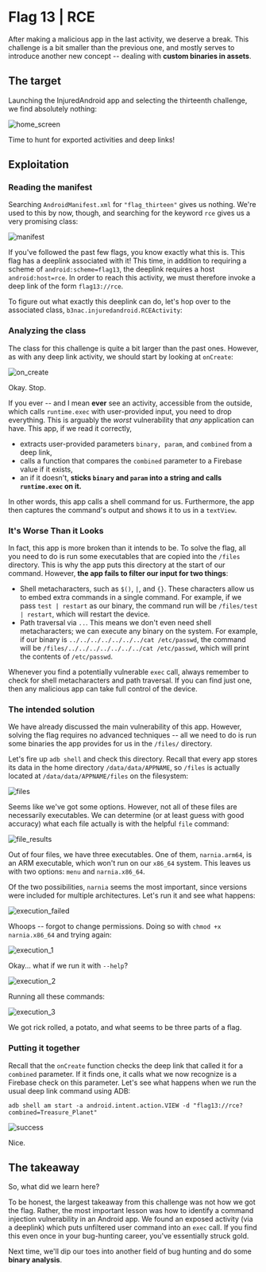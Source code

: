 # Flag 13 | RCE
After making a malicious app in the last activity, we deserve a break. This challenge is a bit smaller than the previous one, and mostly serves
to introduce another new concept -- dealing with **custom binaries in assets**.

## The target

Launching the InjuredAndroid app and selecting the thirteenth challenge, we find absolutely nothing:

![home_screen](https://user-images.githubusercontent.com/86139991/176735177-280d7e18-4c66-42ad-96d4-be9e2280b3ea.PNG)

Time to hunt for exported activities and deep links!

## Exploitation

### Reading the manifest

Searching `AndroidManifest.xml` for `"flag_thirteen"` gives us nothing. We're used to this by now, though, and searching for the keyword `rce` gives us
a very promising class:

![manifest](https://user-images.githubusercontent.com/86139991/176735676-8f8c1e80-a38f-4514-809d-b25d2b7b9352.PNG)

If you've followed the past few flags, you know exactly what this is. This flag has a deeplink associated with it! This time, in addition to requiring
a scheme of `android:scheme=flag13`, the deeplink requires a host `android:host=rce`. In order to reach this activity, we must therefore invoke a deep link
of the form `flag13://rce`.

To figure out what exactly this deeplink can do, let's hop over to the associated class, `b3nac.injuredandroid.RCEActivity`:

### Analyzing the class

The class for this challenge is quite a bit larger than the past ones. However, as with any deep link activity, we should start by looking at `onCreate`:

![on_create](https://user-images.githubusercontent.com/86139991/176736931-27b03ea1-45df-4725-b145-a9d457e80919.PNG)

Okay. Stop.

If you ever -- and I mean **ever** see an activity, accessible from the outside, which calls `runtime.exec` with user-provided input, you need to drop
everything. This is arguably the *worst* vulnerability that *any* application can have. This app, if we read it correctly,

- extracts user-provided parameters `binary, param`, and `combined` from a deep link,
- calls a function that compares the `combined` parameter to a Firebase value if it exists,
- an if it doesn't, **sticks `binary` and `param` into a string and calls `runtime.exec` on it.**

In other words, this app calls a shell command for us. Furthermore, the app then captures the command's output and shows it to us in a `textView`.

### It's Worse Than it Looks

In fact, this app is more broken than it intends to be. To solve the flag, all you need to do is run some executables that are copied into the `/files`
directory. This is why the app puts this directory at the start of our command. However, **the app fails to filter our input for two things**:

- Shell metacharacters, such as `$()`, `|`, and `{}`. These characters allow us to embed extra commands in a single command. For example, if we pass
`test | restart` as our binary, the command run will be `/files/test | restart`, which will restart the device.
- Path traversal via `..`. This means we don't even need shell metacharacters; we can execute any binary on the system. For example, if our binary is
`../../../../../../../cat /etc/passwd`, the command will be `/files/../../../../../../../cat /etc/passwd`, which will print the contents of `/etc/passwd`.

Whenever you find a potentially vulnerable `exec` call, always remember to check for shell metacharacters and path traversal. If you can find just one,
then any malicious app can take full control of the device.

### The intended solution

We have already discussed the main vulnerability of this app. However, solving the flag requires no advanced techniques -- all we need to do is run some
binaries the app provides for us in the `/files/` directory.

Let's fire up `adb shell` and check this directory. Recall that every app stores its data in the home directory `/data/data/APPNAME`, so `/files` is actually
located at `/data/data/APPNAME/files` on the filesystem:

![files](https://user-images.githubusercontent.com/86139991/176743909-c1759fd1-b4cd-4b45-b7c7-15219b408903.png)

Seems like we've got some options. However, not all of these files are necessarily executables. We can determine (or at least guess with good accuracy)
what each file actually is with the helpful `file` command:

![file_results](https://user-images.githubusercontent.com/86139991/176744287-e8c97979-507b-4d16-b720-a17b76e64616.PNG)

Out of four files, we have three executables. One of them, `narnia.arm64`, is an ARM executable, which won't run on our `x86_64` system. This leaves us
with two options: `menu` and `narnia.x86_64`. 

Of the two possibilities, `narnia` seems the most important, since versions were included for multiple architectures. Let's run it and see what happens:

![execution_failed](https://user-images.githubusercontent.com/86139991/176745367-72075e88-3655-4a87-943d-ea7e329cb594.PNG)

Whoops -- forgot to change permissions. Doing so with `chmod +x narnia.x86_64` and trying again:

![execution_1](https://user-images.githubusercontent.com/86139991/176746850-e68c55ed-da26-4e5d-a20c-3c1662be8361.PNG)

Okay... what if we run it with `--help`?

![execution_2](https://user-images.githubusercontent.com/86139991/176746981-e534e248-ddff-48b9-afa6-d64e25029cc0.PNG)

Running all these commands:

![execution_3](https://user-images.githubusercontent.com/86139991/176748296-7fdb9b50-3087-4175-bf9c-637b613fdd98.PNG)

We got rick rolled, a potato, and what seems to be three parts of a flag. 

### Putting it together

Recall that the `onCreate` function checks the deep link that called it for a `combined` parameter. If it finds one, it calls what we now recognize is
a Firebase check on this parameter. Let's see what happens when we run the usual deep link command using ADB:

```
adb shell am start -a android.intent.action.VIEW -d "flag13://rce?combined=Treasure_Planet"
```

![success](https://user-images.githubusercontent.com/86139991/176749229-8635eedd-e0b4-46b4-92f9-37635856889a.PNG)

Nice.

## The takeaway

So, what did we learn here?

To be honest, the largest takeaway from this challenge was not how we got the flag. Rather, the most important lesson was how to identify a command injection
vulnerability in an Android app. We found an exposed activity (via a deeplink) which puts unfiltered user command into an `exec` call. If you find this
even once in your bug-hunting career, you've essentially struck gold.

Next time, we'll dip our toes into another field of bug hunting and do some **binary analysis**.
